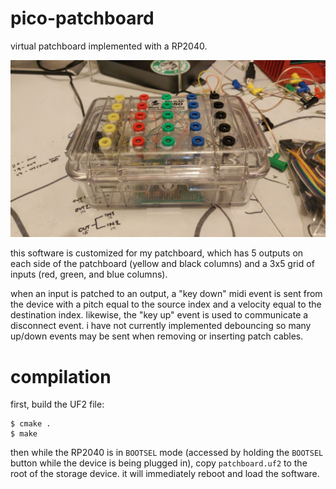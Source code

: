 # pico-patchboard

virtual patchboard implemented with a RP2040.

![picture of my patchboard, which is a 5x5 multicolored grid of banana plugs installed in a small pelican case.](patchboard.jpg)

this software is customized for my patchboard, which has 5 outputs on each side of the patchboard (yellow and black columns) and a 3x5 grid of inputs (red, green, and blue columns).

when an input is patched to an output, a "key down" midi event is sent from the device with a pitch equal to the source index and a velocity equal to the destination index. likewise, the "key up" event is used to communicate a disconnect event. i have not currently implemented debouncing so many up/down events may be sent when removing or inserting patch cables.

# compilation

first, build the UF2 file:

```shell
$ cmake .
$ make
```

then while the RP2040 is in `BOOTSEL` mode (accessed by holding the `BOOTSEL` button while the device is being plugged in), copy `patchboard.uf2` to the root of the storage device. it will immediately reboot and load the software.
